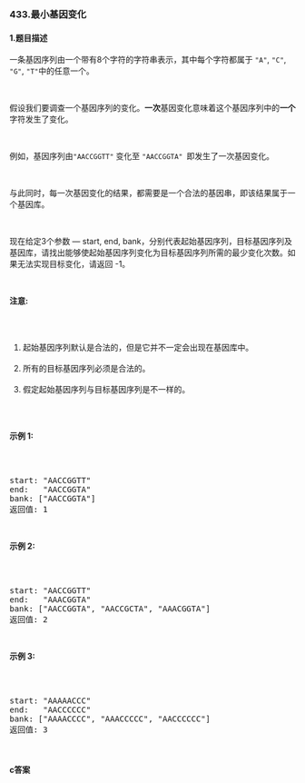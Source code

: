 ### 433.最小基因变化

#### 1.题目描述

<p>一条基因序列由一个带有8个字符的字符串表示，其中每个字符都属于 <code>&quot;A&quot;</code>, <code>&quot;C&quot;</code>, <code>&quot;G&quot;</code>, <code>&quot;T&quot;</code>中的任意一个。</p><br/><p>假设我们要调查一个基因序列的变化。<strong>一次</strong>基因变化意味着这个基因序列中的<strong>一个</strong>字符发生了变化。</p><br/><p>例如，基因序列由<code>&quot;AACCGGTT&quot;</code>&nbsp;变化至&nbsp;<code>&quot;AACCGGTA&quot;&nbsp;</code>即发生了一次基因变化。</p><br/><p>与此同时，每一次基因变化的结果，都需要是一个合法的基因串，即该结果属于一个基因库。</p><br/><p>现在给定3个参数 &mdash; start, end, bank，分别代表起始基因序列，目标基因序列及基因库，请找出能够使起始基因序列变化为目标基因序列所需的最少变化次数。如果无法实现目标变化，请返回 -1。</p><br/><p><strong>注意:</strong></p><br/><ol><br/>	<li>起始基因序列默认是合法的，但是它并不一定会出现在基因库中。</li><br/>	<li>所有的目标基因序列必须是合法的。</li><br/>	<li>假定起始基因序列与目标基因序列是不一样的。</li><br/></ol><br/><p><strong>示例 1:</strong></p><br/><pre><br/>start: &quot;AACCGGTT&quot;<br/>end:   &quot;AACCGGTA&quot;<br/>bank: [&quot;AACCGGTA&quot;]<br/>返回值: 1<br/></pre><br/><p><strong>示例 2:</strong></p><br/><pre><br/>start: &quot;AACCGGTT&quot;<br/>end:   &quot;AAACGGTA&quot;<br/>bank: [&quot;AACCGGTA&quot;, &quot;AACCGCTA&quot;, &quot;AAACGGTA&quot;]<br/>返回值: 2<br/></pre><br/><p><strong>示例 3:</strong></p><br/><pre><br/>start: &quot;AAAAACCC&quot;<br/>end:   &quot;AACCCCCC&quot;<br/>bank: [&quot;AAAACCCC&quot;, &quot;AAACCCCC&quot;, &quot;AACCCCCC&quot;]<br/>返回值: 3<br/></pre><br/>

#### c答案

```c

